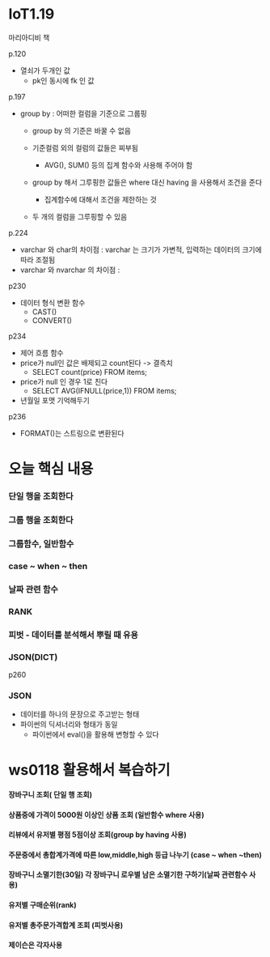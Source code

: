 # IoT1.19

마리아디비 책 

p.120

* 열쇠가 두개인 값 
  * pk인 동시에 fk 인 값



p.197

* group by : 어떠한 컬럼을 기준으로 그룹핑

  * group by 의 기준은 바꿀 수 없음
  * 기준컬럼 외의 컬럼의 값들은 찌부됨
    * AVG(), SUM() 등의 집계 함수와 사용해 주어야 함

  * group by 해서 그루핑한 값들은 where 대신 having 을 사용해서 조건을 준다
    * 집계함수에 대해서 조건을 제한하는 것
  * 두 개의 컬럼을 그루핑할 수 있음



p.224

* varchar 와 char의 차이점 : varchar 는 크기가 가변적, 입력하는 데이터의 크기에 따라 조절됨
* varchar 와 nvarchar 의 차이점 : 



p230

* 데이터 형식 변환 함수
  * CAST()
  * CONVERT()



p234

* 제어 흐름 함수
* price가 null인 값은 배제되고 count된다 -> 결측치
  * SELECT count(price) FROM items;
* price가 null 인 경우 1로 친다
  * SELECT AVG(IFNULL(price,1)) FROM items;
* 년월일 포맷 기억해두기



p236

* FORMAT()는 스트링으로 변환된다





# 오늘 핵심 내용

### 단일 행을 조회한다

### 그룹 행을 조회한다

### 그룹함수, 일반함수

### case ~ when ~ then

### 날짜 관련 함수

### RANK

### 피벗 - 데이터를 분석해서 뿌릴 때 유용

### JSON(DICT)









p260

### JSON

* 데이터를 하나의 문장으로 주고받는 형태
* 파이썬의 딕셔너리와 형태가 동일 
  * 파이썬에서 eval()을 활용해 변형할 수 있다







# ws0118 활용해서 복습하기

 #### 장바구니 조회( 단일 행 조회)

#### 상품중에 가격이 5000원 이상인 상품 조회 (일반함수 where 사용)

#### 리뷰에서 유저별 평점 5점이상 조회(group by having 사용)

#### 주문중에서 총합계가격에 따른 low,middle,high 등급 나누기 (case ~ when ~then)

#### 장바구니 소멸기한(30일) 각 장바구니 로우별 남은 소멸기한 구하기(날짜 관련함수 사용)

#### 유저별 구매순위(rank)

#### 유저별 총주문가격합계  조회 (피벗사용)

#### 제이슨은 각자사용